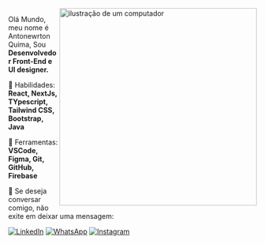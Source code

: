 <img src="https://raw.githubusercontent.com/MicaelliMedeiros/micaellimedeiros/master/image/computer-illustration.png" alt="ilustração de um computador" min-width="400px" max-width="400px" width="400px" align="right">

<p align="left"> 
  Olá Mundo, meu nome é Antonewrton Quima, Sou <strong>Desenvolvedor Front-End e UI designer.</strong>
</p>

<p align="left">
  🦄 Habilidades: <strong>React, NextJs, TYpescript, Tailwind CSS, Bootstrap, Java</strong>
</p>

<p align="left">
  💼 Ferramentas: <strong>VSCode, Figma, Git, GitHub, Firebase</strong>
</p>

<p align="left">
  💌 Se deseja conversar comigo, não exite em deixar uma mensagem:
</p>

<p align="left">
  <a href="https://www.linkedin.com/in/antonewton-quima-95aaa3238?utm_source=share&utm_campaign=share_via&utm_content=profile&utm_medium=ios_app" title="LinkedIn">
  <img src="https://img.shields.io/badge/-Linkedin-0e76a8?style=flat-square&logo=Linkedin&logoColor=white&link=https://www.linkedin.com/in/antonewton-quima-95aaa3238?utm_source=share&utm_campaign=share_via&utm_content=profile&utm_medium=ios_app" alt="LinkedIn"/></a>
  
  <a href="https://wa.me/244943670112" title="WhatsApp">
  <img src="https://img.shields.io/badge/-WhatsApp-25d366?style=flat-square&labelColor=25d366&logo=whatsapp&logoColor=white&link=https://wa.me/244943670112" alt="WhatsApp"/></a>
  
  <a href="https://instagram.com/antonewton_" title="Instagram">
  <img src="https://img.shields.io/badge/-Instagram-DF0174?style=flat-square&labelColor=DF0174&logo=instagram&logoColor=white&link=https://instagram.com/antonewton_" alt="Instagram"/></a>
</p>
